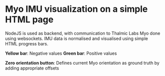 Myo IMU visualization on a simple HTML page
=============


NodeJS is used as backend, with communication to Thalmic Labs Myo done using websockets. IMU data is normalised and visualised using simple HTML progress bars.

**Yellow bar**: Negative values
**Green bar**: Positive values

**Zero orientation button**: Defines current Myo orientation as ground truth by adding appropriate offsets
